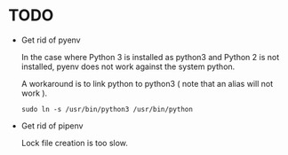 # TODO

- Get rid of pyenv

    In the case where Python 3 is installed as python3 and Python 2 is not installed, pyenv does not work against the system python.

    A workaround is to link python to python3 ( note that an alias will not work ).

    `sudo ln -s /usr/bin/python3 /usr/bin/python`

- Get rid of pipenv

    Lock file creation is too slow.
